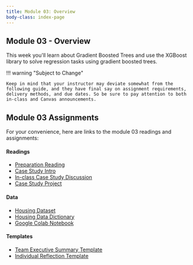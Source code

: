 ```yaml
---
title: Module 03: Overview
body-class: index-page
---
```


## Module 03 - Overview

This week you'll learn about Gradient Boosted Trees and use the XGBoost library to solve regression tasks using gradient boosted trees.

!!! warning "Subject to Change"
	
	Keep in mind that your instructor may deviate somewhat from the following guide, and they have final say on assignment requirements, delivery methods, and due dates. So be sure to pay attention to both in-class and Canvas announcements.

## Module 03 Assignments

For your convenience, here are links to the module 03 readings and assignments:

#### Readings

* [Preparation Reading](./reading.html)
* [Case Study Intro](./intro.html)
* [In-class Case Study Discussion](./discussion.html)
* [Case Study Project](./project.html)

#### Data

* [Housing Dataset](https://raw.githubusercontent.com/byui-cse/cse450-course/master/data/housing.csv)
* [Housing Data Dictionary](./housing-dictionary.txt)
* [Google Colab Notebook](https://colab.research.google.com/github/byui-cse/cse450-course/blob/master/notebooks/starter_housing.ipynb)

#### Templates

* [Team Executive Summary Template](./summary.docx)
* [Individual Reflection Template]({{URLROOT}}/course/reflection.docx)